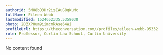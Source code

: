 ```yaml
---
authorid: 5MO8bD3Hr2isIAuG8qKuMc
fullName: Eileen Webb
lastmodified: 1524652335.5358038
photo: 2D3XPOum9iimcmkAse64Wi
profileUrl: https://theconversation.com//profiles/eileen-webb-95332
role: Professor, Curtin Law School, Curtin University
---
```

No content found